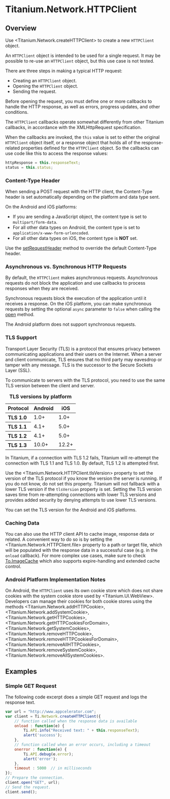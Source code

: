 # Titanium.Network.HTTPClient

<TypeHeader/>

## Overview

Use <Titanium.Network.createHTTPClient> to create a new `HTTPClient` object.

An `HTTPClient` object is intended to be used for a single request. It may be
possible to re-use an `HTTPClient` object, but this use case is not tested.

There are three steps in making a typical HTTP request:

* Creating an `HTTPClient` object.
* Opening the `HTTPClient` object.
* Sending the request.

Before opening the request, you must define one or more callbacks to handle
the HTTP response, as well as errors, progress updates, and other conditions.

The `HTTPClient` callbacks operate somewhat differently from other
Titanium callbacks, in accordance with the XMLHttpRequest specification.

When the callbacks are invoked, the `this` value is set to either the
original `HTTPClient` object itself, or a response object that holds all
of the response-related properties defined for the `HTTPClient` object. So the
callbacks can use code like this to access the response values:

``` js
httpResponse = this.responseText;
status = this.status;
```

### Content-Type Header

When sending a POST request with the HTTP client, the Content-Type header is set automatically
depending on the platform and data type sent.

On the Android and iOS platforms:

  * If you are sending a JavaScript object, the content type is set to `multipart/form-data`.
  * For all other data types on Android, the content type is set to `application/x-www-form-urlencoded`.
  * For all other data types on iOS, the content type is **NOT** set.

Use the [setRequestHeader](Titanium.Network.HTTPClient.setRequestHeader) method to override the
default Content-Type header.

### Asynchronous vs. Synchronous HTTP Requests

By default, the `HTTPClient` makes asynchronous requests.  Asynchronous requests do not block
the application and use callbacks to process responses when they are received.

Synchronous requests block the execution of the application until it receives a response.
On the iOS platform,  you can make synchronous requests by setting the optional
`async` parameter to `false` when calling the [open](Titanium.Network.HTTPClient.open) method.

The Android platform does not support synchronous requests.

### TLS Support

Transport Layer Security (TLS) is a protocol that ensures privacy between communicating applications
and their users on the Internet. When a server and client communicate, TLS ensures that no third
party may eavesdrop or tamper with any message. TLS is the successor to the Secure Sockets Layer (SSL).

To communicate to servers with the TLS protocol, you need to use the same TLS version between
the client and server.

<table class="doc-table" summary="This table provides information about TLS versions.">
  <caption><b>TLS versions by platform</b></caption>
  <thead>
    <tr>
      <th>Protocol</th>
      <th>Android</th>
      <th>iOS</th>
    </tr>
  </thead>
  <tbody>
    <tr>
      <th align="left">TLS 1.0</th>
      <td>1.0+</td>
      <td>1.0+</td>
    </tr>
    <tr>
      <th align="left">TLS 1.1</th>
      <td>4.1+</td>
      <td>5.0+</td>
    </tr>
    <tr>
      <th align="left">TLS 1.2</th>
      <td>4.1+</td>
      <td>5.0+</td>
    </tr>
    <tr>
      <th align="left">TLS 1.3</th>
      <td>10.0+</td>
      <td>12.2+</td>
    </tr>
  </tbody>
</table>

In Titanium, if a connection with TLS 1.2 fails, Titanium will re-attempt the connection with
TLS 1.1 and TLS 1.0. By default, TLS 1.2 is attempted first.

Use the <Titanium.Network.HTTPClient.tlsVersion> property to set the version of the TLS protocol
if you know the version the server is running.  If you do not know, do not set this property.
Titanium will not fallback with a lower TLS version if the `tlsVersion` property is set.
Setting the TLS version saves time from re-attempting connections with lower TLS versions and
provides added security by denying attempts to use lower TLS versions.

You can set the TLS version for the Android and iOS platforms.

### Caching Data

You can also use the HTTP client API to cache image, response data or related. A convenient
way to do so is by setting the <Titanium.Network.HTTPClient.file> property to a path or target
file, which will be populated with the response data in a successful case (e.g. in the `onload`
callback). For more complex use cases, make sure to check [To.ImageCache](https://github.com/Topener/To.ImageCache/)
which also supports expire-handling and extended cache control.

### Android Platform Implementation Notes

On Android, the `HTTPClient` uses its own cookie store which does not share cookies with the
system cookie store used by <Titanium.UI.WebView>. Developers can manage their cookies for both
cookie stores using the methods <Titanium.Network.addHTTPCookie>, <Titanium.Network.addSystemCookie>,
<Titanium.Network.getHTTPCookies>, <Titanium.Network.getHTTPCookiesForDomain>, <Titanium.Network.getSystemCookies>,
<Titanium.Network.removeHTTPCookie>, <Titanium.Network.removeHTTPCookiesForDomain>, <Titanium.Network.removeAllHTTPCookies>,
<Titanium.Network.removeSystemCookie>, <Titanium.Network.removeAllSystemCookies>.

## Examples

### Simple GET Request

The following code excerpt does a simple GET request and logs the response text.

``` js
var url = "http://www.appcelerator.com";
var client = Ti.Network.createHTTPClient({
    // function called when the response data is available
    onload : function(e) {
        Ti.API.info("Received text: " + this.responseText);
        alert('success');
    },
    // function called when an error occurs, including a timeout
    onerror : function(e) {
        Ti.API.debug(e.error);
        alert('error');
    },
    timeout : 5000  // in milliseconds
});
// Prepare the connection.
client.open("GET", url);
// Send the request.
client.send();
```


<ApiDocs/>
